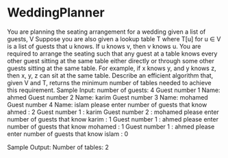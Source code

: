 # WeddingPlanner
You are planning the seating arrangement for a wedding given a list of guests,
V Suppose you are also given a lookup table T where T[u] for u ∈ V is a list of guests that u knows.
If u knows v, then v knows u.
You are required to arrange the seating such that any guest at a table knows every other guest sitting at the same table either directly or through some other guests sitting at the same table.
For example, if x knows y, and y knows z, then x, y, z can sit at the same table. Describe an efficient algorithm that, given V and T, returns the minimum number of tables needed to achieve this requirement.
Sample Input:
number of guests:  4
Guest number 1 Name: ahmed
Guest number 2 Name: karim
Guest number 3 Name: mohamed
Guest number 4 Name: islam
please enter number of guests that know ahmed : 2
Guest number 1 :  karim
Guest number 2 :  mohamed
please enter number of guests that know karim : 1
Guest number 1 :  ahmed
please enter number of guests that know mohamed : 1
Guest number 1 :  ahmed
please enter number of guests that know islam : 0


Sample Output:
Number of tables: 2
